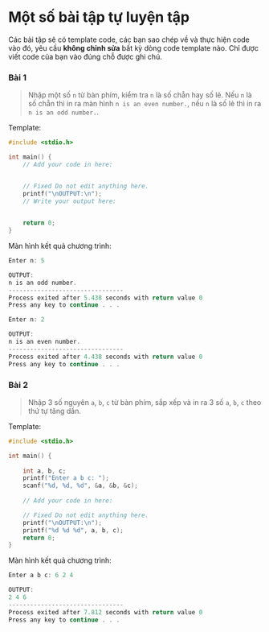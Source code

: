 # Một số bài tập tự luyện tập

Các bài tập sẽ có template code, các bạn sao chép về và thực hiện code vào đó, yêu cầu **không chỉnh sửa** bất kỳ dòng code template nào. Chỉ được viết code của bạn vào đúng chỗ được ghi chú.


### Bài 1

> Nhập một số `n` từ bàn phím, kiểm tra `n` là số chẵn hay số lẻ. Nếu `n` là số chẵn thì in ra màn hình `n is an even number.`, nếu `n` là số lẻ thì in ra `n is an odd number.`.

Template:
```c
#include <stdio.h>

int main() {
    // Add your code in here:


    // Fixed Do not edit anything here.
    printf("\nOUTPUT:\n");
    // Write your output here:

	
    return 0;
}
```

Màn hình kết quả chương trình:
```c
Enter n: 5

OUTPUT:
n is an odd number.
--------------------------------
Process exited after 5.438 seconds with return value 0
Press any key to continue . . .
```

```c
Enter n: 2

OUTPUT:
n is an even number.
--------------------------------
Process exited after 4.438 seconds with return value 0
Press any key to continue . . .
```


### Bài 2

> Nhập 3 số nguyên `a`, `b`, `c` từ bàn phím, sắp xếp và in ra 3 số `a`, `b`, `c` theo thứ tự tăng dần.

Template:
```c
#include <stdio.h>

int main() {
    
    int a, b, c;
    printf("Enter a b c: ");
    scanf("%d, %d, %d", &a, &b, &c);
    
    // Add your code in here:

    // Fixed Do not edit anything here.
    printf("\nOUTPUT:\n");
    printf("%d %d %d", a, b, c);
    return 0;
}
```

Màn hình kết quả chương trình:
```c
Enter a b c: 6 2 4

OUTPUT:
2 4 6
--------------------------------
Process exited after 7.812 seconds with return value 0
Press any key to continue . . .
```

